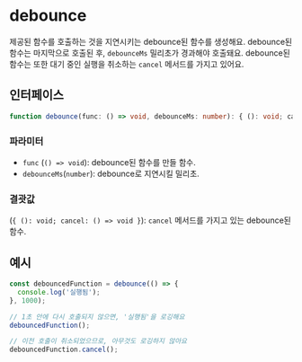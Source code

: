 # debounce

제공된 함수를 호출하는 것을 지연시키는 debounce된 함수를 생성해요.
debounce된 함수는 마지막으로 호출된 후, `debounceMs` 밀리초가 경과해야 호출돼요.
debounce된 함수는 또한 대기 중인 실행을 취소하는 `cancel` 메서드를 가지고 있어요.

## 인터페이스

```typescript
function debounce(func: () => void, debounceMs: number): { (): void; cancel: () => void };
```

### 파라미터

- `func` (`() => void`): debounce된 함수를 만들 함수.
- `debounceMs`(`number`): debounce로 지연시킬 밀리초.

### 결괏값

(`{ (): void; cancel: () => void }`): `cancel` 메서드를 가지고 있는 debounce된 함수.

## 예시

```typescript
const debouncedFunction = debounce(() => {
  console.log('실행됨');
}, 1000);

// 1초 안에 다시 호출되지 않으면, '실행됨'을 로깅해요
debouncedFunction();

// 이전 호출이 취소되었으므로, 아무것도 로깅하지 않아요
debouncedFunction.cancel();
```
